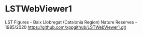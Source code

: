 # LSTWebViewer1
LST Figures - Baix Llobregat (Catalonia Region) Nature Reserves - 1985/2020
https://github.com/xppgithub/LSTWebViewer1.git
